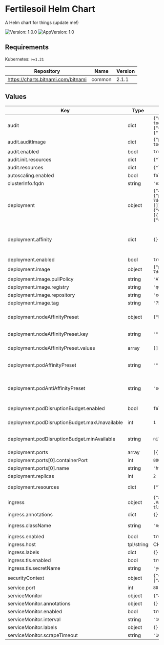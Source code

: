 # Fertilesoil Helm Chart

A Helm chart for things (update me!)

![Version: 1.0.0](https://img.shields.io/badge/Version-1.0.0-informational?style=flat-square) ![AppVersion: 1.0](https://img.shields.io/badge/AppVersion-1.0-informational?style=flat-square)

## Requirements

Kubernetes: `>=1.21`

| Repository | Name | Version |
|------------|------|---------|
| https://charts.bitnami.com/bitnami | common | 2.1.1 |

## Values

| Key | Type | Default | Description |
|-----|------|---------|-------------|
| audit | dict | `{"auditImage":{"pullPolicy":"IfNotPresent","registry":"ghcr.io","repository":"metal-toolbox/audittail","tag":"v0.5.1"},"enabled":true,"init":{"resources":{"limits":{"cpu":"100m","memory":"128Mi"},"requests":{"cpu":"100m","memory":"128Mi"}}},"resources":{"limits":{"cpu":"500m","memory":"1Gi"},"requests":{"cpu":"100m","memory":"128Mi"}}}` | configures metal-toolbox/audittail |
| audit.auditImage | dict | `{"pullPolicy":"IfNotPresent","registry":"ghcr.io","repository":"metal-toolbox/audittail","tag":"v0.5.1"}` | Infomation about the audittail image |
| audit.enabled | bool | `true` | toggles audittail |
| audit.init.resources | dict | `{"limits":{"cpu":"100m","memory":"128Mi"},"requests":{"cpu":"100m","memory":"128Mi"}}` | Resources for the audittail init container |
| audit.resources | dict | `{"limits":{"cpu":"500m","memory":"1Gi"},"requests":{"cpu":"100m","memory":"128Mi"}}` | Resources for the audittail container |
| autoscaling.enabled | bool | `false` |  |
| clusterInfo.fqdn | string | `"example.com"` |  |
| deployment | object | `{"affinity":{},"enabled":true,"image":{"pullPolicy":"Always","registry":"quay.io","repository":"equinixmetal/CHANGEME","tag":"75-7dc6d7b6"},"nodeAffinityPreset":{"key":"","type":"","values":[]},"podAffinityPreset":"","podAntiAffinityPreset":"soft","podDisruptionBudget":{"enabled":false,"maxUnavailable":1,"minAvailable":null},"ports":[{"containerPort":8000,"name":"http"}],"replicas":2,"resources":{"limits":{"cpu":2,"memory":"4Gi"},"requests":{"cpu":2,"memory":"4Gi"}}}` | whether or not to include a deployment |
| deployment.affinity | dict | `{}` | affinity deployment Affinity for pod assignment ref: https://kubernetes.io/docs/concepts/configuration/assign-pod-node/#affinity-and-anti-affinity Note: podAffinityPreset, podAntiAffinityPreset, and nodeAffinityPreset will be ignored when it's set |
| deployment.enabled | bool | `true` | A toggle which controls the creation of a deployment |
| deployment.image | object | `{"pullPolicy":"Always","registry":"quay.io","repository":"equinixmetal/CHANGEME","tag":"75-7dc6d7b6"}` | Image map |
| deployment.image.pullPolicy | string | `"Always"` | Image pullPolicy |
| deployment.image.registry | string | `"quay.io"` | Image registry |
| deployment.image.repository | string | `"equinixmetal/CHANGEME"` | Image repository |
| deployment.image.tag | string | `"75-7dc6d7b6"` | Image tag |
| deployment.nodeAffinityPreset | object | `{"key":"","type":"","values":[]}` | nodeAffinityPreset ref: https://kubernetes.io/docs/concepts/scheduling-eviction/assign-pod-node/#node-affinity |
| deployment.nodeAffinityPreset.key | string | `""` | key deployment Node label key to match Ignored if `affinity` is set. E.g. key: "kubernetes.io/e2e-az-name" |
| deployment.nodeAffinityPreset.values | array | `[]` | values deployment Node label values to match. Ignored if `affinity` is set. E.g. values:   - e2e-az1   - e2e-az2 |
| deployment.podAffinityPreset | string | `""` | podAffinityPreset Pod affinity preset ref: https://kubernetes.io/docs/concepts/scheduling-eviction/assign-pod-node/#inter-pod-affinity-and-anti-affinity |
| deployment.podAntiAffinityPreset | string | `"soft"` | podAntiAffinityPreset deployment Pod anti-affinity preset. Ignored if `affinity` is set. Allowed values: `soft` or `hard` ref: https://kubernetes.io/docs/concepts/scheduling-eviction/assign-pod-node/#inter-pod-affinity-and-anti-affinity |
| deployment.podDisruptionBudget.enabled | bool | `false` | enable PodDisruptionBudget ref: https://kubernetes.io/docs/concepts/workloads/pods/disruptions/ |
| deployment.podDisruptionBudget.maxUnavailable | int | `1` | Maximum number/percentage of pods that may be made unavailable |
| deployment.podDisruptionBudget.minAvailable | string | `nil` | Minimum number/percentage of pods that should remain scheduled. When it's set, maxUnavailable must be disabled by `maxUnavailable: null` |
| deployment.ports | array | `[{"containerPort":8000,"name":"http"}]` | container port config |
| deployment.ports[0].containerPort | int | `8000` | Port number |
| deployment.ports[0].name | string | `"http"` | Port name |
| deployment.replicas | int | `2` | Number of nginx-ingress pods to load balance between |
| deployment.resources | dict | `{"limits":{"cpu":2,"memory":"4Gi"},"requests":{"cpu":2,"memory":"4Gi"}}` | resource limits & requests ref: https://kubernetes.io/docs/user-guide/compute-resources/ |
| ingress | object | `{"annotations":{},"className":"nginx","enabled":true,"host":"CHANGEME.{{ .Values.clusterInfo.fqdn }}","labels":{},"tls":{"enabled":true,"secretName":"your-ingress-tls"}}` | ref: https://kubernetes.io/docs/concepts/services-networking/ingress/#what-is-ingress |
| ingress.annotations | dict | `{}` | Custom Ingress annotations |
| ingress.className | string | `"nginx"` | options are typically nginx or nginx-external, if omited the cluster default is used |
| ingress.enabled | bool | `true` | Set to true to generate Ingress resource |
| ingress.host | tpl/string | CHANGEME.{{ .Values.clusterInfo.fqdn }} | Set custom host name. (DNS name convention) |
| ingress.labels | dict | `{}` | Custom Ingress labels |
| ingress.tls.enabled | bool | `true` | Set to true to enable HTTPS |
| ingress.tls.secretName | string | `"your-ingress-tls"` | You must provide a secret name where the TLS cert is stored |
| securityContext | object | `{"capabilities":{"drop":["ALL"]},"readOnlyRootFilesystem":true,"runAsNonRoot":true,"runAsUser":1000}` | Security context to be added to the deployment |
| service.port | int | `80` |  |
| serviceMonitor | object | `{"annotations":{},"enabled":true,"interval":"10s","labels":{},"scrapeTimeout":"10s"}` | ServiceMonitor is how you get metrics into prometheus! |
| serviceMonitor.annotations | object | `{}` | Annotations to add to ServiceMonitor |
| serviceMonitor.enabled | bool | `true` | Set to true to create a default ServiceMonitor for your application |
| serviceMonitor.interval | string | `"10s"` | Interval for scrape metrics. |
| serviceMonitor.labels | object | `{}` | Labels to add to ServiceMonitor |
| serviceMonitor.scrapeTimeout | string | `"10s"` | time out interval when scraping metrics |
